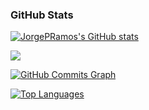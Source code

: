 ### GitHub Stats

<a href="http://www.github.com/JorgePRamos"><img src="https://github-readme-stats.vercel.app/api?username=JorgePRamos&show_icons=true&hide=&count_private=true&title_color=0891b2&text_color=ffffff&icon_color=0891b2&bg_color=1c1917&hide_border=true&show_icons=true" alt="JorgePRamos's GitHub stats" /></a>

<a href="http://www.github.com/JorgePRamos"><img src="https://github-readme-streak-stats.herokuapp.com/?user=JorgePRamos&stroke=ffffff&background=1c1917&ring=0891b2&fire=0891b2&currStreakNum=ffffff&currStreakLabel=0891b2&sideNums=ffffff&sideLabels=ffffff&dates=ffffff&hide_border=true" /></a>

<a href="http://www.github.com/JorgePRamos"><img src="https://github-readme-activity-graph.cyclic.app/graph?username=JorgePRamos&bg_color=1c1917&color=ffffff&line=0891b2&point=ffffff&area_color=1c1917&area=true&hide_border=true&custom_title=GitHub%20Commits%20Graph" alt="GitHub Commits Graph" /></a>

<a href="https://github.com/JorgePRamos" align="left"><img src="https://github-readme-stats.vercel.app/api/top-langs/?username=JorgePRamos&langs_count=10&title_color=0891b2&text_color=ffffff&icon_color=0891b2&bg_color=1c1917&hide_border=true&locale=en&custom_title=Top%20%Languages" alt="Top Languages" /></a>
